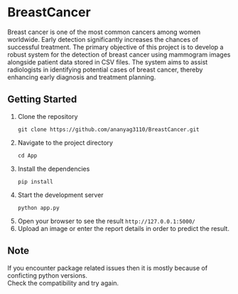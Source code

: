 # BreastCancer
Breast cancer is one of the most common cancers among women worldwide. Early detection significantly increases the chances of successful treatment. 
The primary objective of this project is to develop a robust system for the detection of breast cancer using mammogram images alongside patient data stored in CSV files. The system aims to assist radiologists in identifying potential cases of breast cancer, thereby enhancing early diagnosis and treatment planning.

## Getting Started

1. Clone the repository <br />
   ```
   git clone https://github.com/ananyag3110/BreastCancer.git
   ```
2. Navigate to the project directory <br />
   ```
   cd App
   ```
3. Install the dependencies <br />
   ```
   pip install
   ```
4. Start the development server <br />
   ```
   python app.py
   ```
5. Open your browser to see the result `http://127.0.0.1:5000/` <br />
6. Upload an image or enter the report details in order to predict the result.

## Note
If you encounter package related issues then it is mostly because of conficting python versions. <br />
Check the compatibility and try again.
